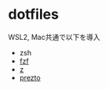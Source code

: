 # dotfiles

WSL2, Mac共通で以下を導入

- zsh
- [fzf](https://github.com/junegunn/fzf)
- [z](https://github.com/rupa/z)
- [prezto](https://github.com/sorin-ionescu/prezto)
